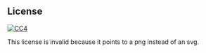 ## License

[![CC4](https://mirrors.creativecommons.org/presskit/buttons/88x31/png/by.png)](https://creativecommons.org/licenses/by/4.0/)

This license is invalid because it points to a png instead of an svg.
